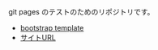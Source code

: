 git pages のテストのためのリポジトリです。
- [bootstrap template](https://startbootstrap.com/theme/grayscale)
- [サイトURL]([https://shibuya14.github.io/gitpages_test/](https://shibuya14.github.io/portfolio_site/))
